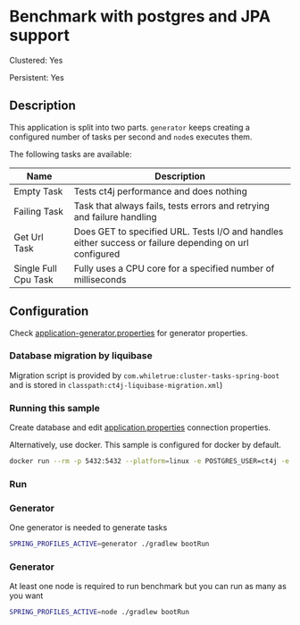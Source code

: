 Benchmark with postgres and JPA support
============================

Clustered: Yes 

Persistent: Yes 

## Description

This application is split into two parts. 
`generator` keeps creating a configured number of tasks per second and `node`s executes them.

The following tasks are available:

| Name | Description | 
|--- | --- |
| Empty Task| Tests ct4j performance and does nothing|
| Failing Task| Task that always fails, tests errors  and retrying and failure handling|
| Get Url Task| Does GET to specified URL. Tests I/O and handles either success or failure depending on url configured|
| Single Full Cpu Task| Fully uses a CPU core for a specified number of milliseconds|
    


## Configuration

Check [application-generator.properties](src\main\resources\application-generator.properties) for generator properties.


### Database migration by liquibase 
Migration script is provided by `com.whiletrue:cluster-tasks-spring-boot` and is stored in `classpath:ct4j-liquibase-migration.xml`)

### Running this sample

Create database and edit [application.properties](/src/main/resources/application.properties) connection properties.


Alternatively, use docker. This sample is configured for docker by default.
```bash
docker run --rm -p 5432:5432 --platform=linux -e POSTGRES_USER=ct4j -e POSTGRES_DB=ct4j postgres:9.6-alpine
```


### Run


### Generator
One generator is needed to generate tasks

```bash
SPRING_PROFILES_ACTIVE=generator ./gradlew bootRun
```



### Generator
At least one node is required to run benchmark but you can run as many as you want

```bash
SPRING_PROFILES_ACTIVE=node ./gradlew bootRun
```
